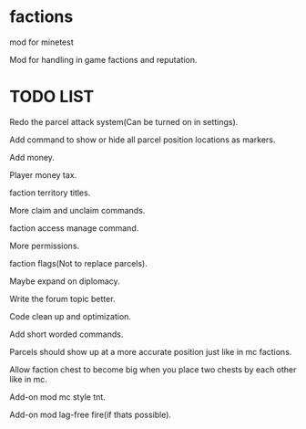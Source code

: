 # factions
mod for minetest

Mod for handling in game factions and reputation.

# TODO LIST

Redo the parcel attack system(Can be turned on in settings).

Add command to show or hide all parcel position locations as markers.

Add money.

Player money tax.

faction territory titles.

More claim and unclaim commands.

faction access manage command.

More permissions.

faction flags(Not to replace parcels).

Maybe expand on diplomacy.

Write the forum topic better.

Code clean up and optimization.

Add short worded commands.

Parcels should show up at a more accurate position just like in mc factions.

Allow faction chest to become big when you place two chests by each other like in mc.

Add-on mod mc style tnt.

Add-on mod lag-free fire(if thats possible).